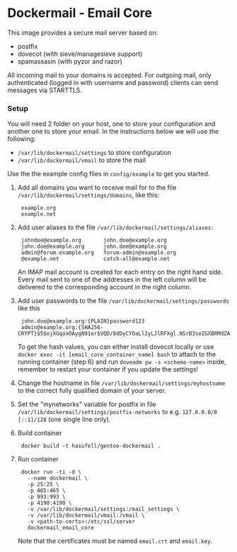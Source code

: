 Dockermail - Email Core
==========
This image provides a secure mail server based on:
* postfix
* dovecot (with sieve/managesieve support)
* spamassasin (with pyzor and razor)

All incoming mail to your domains is accepted.
For outgoing mail, only authenticated (logged in with username and password) clients can send messages via STARTTLS.

### Setup
You will need 2 folder on your host, one to store your configuration and another one to store your email.
In the instructions below we will use the following:
  * `/var/lib/dockermail/settings` to store configuration
  * `/var/lib/dockermail/vmail` to store the mail

Use the the example config files in `config/example` to get you started.

1. Add all domains you want to receive mail for to the file `/var/lib/dockermail/settings/domains`, like this:

		example.org
		example.net

2. Add user aliases to the file `/var/lib/dockermail/settings/aliases`:

		johndoe@example.org       john.doe@example.org
		john.doe@example.org      john.doe@example.org
		admin@forum.example.org   forum-admin@example.org
		@example.net              catch-all@example.net

	An IMAP mail account is created for each entry on the right hand side.
	Every mail sent to one of the addresses in the left column will be delivered to the corresponding account in the right column.

3. Add user passwords to the file `/var/lib/dockermail/settings/passwords` like this

		john.doe@example.org:{PLAIN}password123
		admin@example.org:{SHA256-CRYPT}$5$ojXGqoxOAygN91er$VQD/8dDyCYOaLl2yLJlRFXgl.NSrB3seZGXBRMdZAr6

	To get the hash values, you can either install dovecot locally or use `docker exec -it [email_core_container_name] bash` to attach to the running container (step 6) and run `doveadm pw -s <scheme-name>` inside, remember to restart your container if you update the settings!

4. Change the hostname in file `/var/lib/dockermail/settings/myhostname` to the correct fully qualified domain of your server.

5. Set the "mynetworks" variable for postfix in file `/var/lib/dockermail/settings/postfix-networks` to e.g. `127.0.0.0/8 [::1]/128` (one single line only).

5. Build container

		docker build -t hasufell/gentoo-dockermail .

6. Run container

		docker run -ti -d \
		  --name dockermail \
		  -p 25:25 \
		  -p 465:465 \
		  -p 993:993 \
		  -p 4190:4190 \
		  -v /var/lib/dockermail/settings:/mail_settings \
		  -v /var/lib/dockermail/vmail:/vmail \
		  -v <path-to-certs>:/etc/ssl/server
		  dockermail_email_core

	Note that the certificates must be named `email.crt` and `email.key`.
